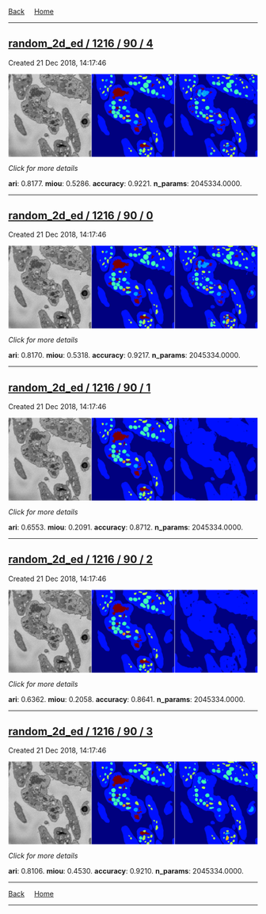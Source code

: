 
[Back](..)&nbsp;&nbsp;&nbsp;&nbsp;&nbsp;[Home](https://leapmanlab.github.io/snapshots)

---

<div class="summary"><a href="4"><h2>random_2d_ed / 1216 / 90 / 4</h2></a><p>Created 21 Dec 2018, 14:17:46
</p><a href="4"><img src="4/media/summary.png" align="center"></a><p>
<i>Click for more details</i>
</p></div>

**ari**: 0.8177. **miou**: 0.5286. **accuracy**: 0.9221. **n_params**: 2045334.0000. 

---

<div class="summary"><a href="0"><h2>random_2d_ed / 1216 / 90 / 0</h2></a><p>Created 21 Dec 2018, 14:17:46
</p><a href="0"><img src="0/media/summary.png" align="center"></a><p>
<i>Click for more details</i>
</p></div>

**ari**: 0.8170. **miou**: 0.5318. **accuracy**: 0.9217. **n_params**: 2045334.0000. 

---

<div class="summary"><a href="1"><h2>random_2d_ed / 1216 / 90 / 1</h2></a><p>Created 21 Dec 2018, 14:17:46
</p><a href="1"><img src="1/media/summary.png" align="center"></a><p>
<i>Click for more details</i>
</p></div>

**ari**: 0.6553. **miou**: 0.2091. **accuracy**: 0.8712. **n_params**: 2045334.0000. 

---

<div class="summary"><a href="2"><h2>random_2d_ed / 1216 / 90 / 2</h2></a><p>Created 21 Dec 2018, 14:17:46
</p><a href="2"><img src="2/media/summary.png" align="center"></a><p>
<i>Click for more details</i>
</p></div>

**ari**: 0.6362. **miou**: 0.2058. **accuracy**: 0.8641. **n_params**: 2045334.0000. 

---

<div class="summary"><a href="3"><h2>random_2d_ed / 1216 / 90 / 3</h2></a><p>Created 21 Dec 2018, 14:17:46
</p><a href="3"><img src="3/media/summary.png" align="center"></a><p>
<i>Click for more details</i>
</p></div>

**ari**: 0.8106. **miou**: 0.4530. **accuracy**: 0.9210. **n_params**: 2045334.0000. 

---

[Back](..)&nbsp;&nbsp;&nbsp;&nbsp;&nbsp;[Home](https://leapmanlab.github.io/snapshots)

---